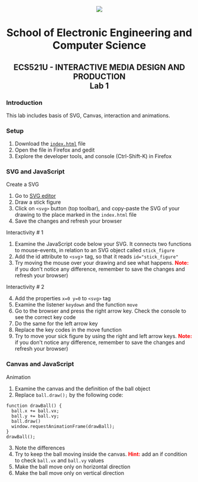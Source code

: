 <div align="center">
  <img src="https://www.qmul.ac.uk/blizard/media/blizard/images/logos/QMUL_White.png" />

# School of Electronic Engineering and Computer  Science

## ECS521U - INTERACTIVE MEDIA DESIGN AND PRODUCTION</br>Lab 1
</div>

### Introduction
This lab includes basis of SVG, Canvas, interaction and animations.

### Setup

1. Download the [`index.html`](https://raw.githubusercontent.com/mariancross/ecs521u-labs/master/lab-1/index.html) file
2. Open the file in Firefox and gedit
3. Explore the developer tools, and console (Ctrl-Shift-K) in Firefox

### SVG and JavaScript

Create a SVG

1. Go to [SVG editor](https://svg-edit.github.io/svgedit/releases/svg-edit-2.8.1/svg-editor.html)
2. Draw a stick figure
3. Click on `<svg>` button (top toolbar), and copy-paste the SVG of your drawing to the place marked in the `index.html` file
4. Save the changes and refresh your browser

Interactivity # 1

1. Examine the JavaScript code below your SVG. It connects two functions to mouse-events, in relation to an SVG object called `stick_figure`
2. Add the id attribute to `<svg`> tag, so that it reads `id="stick_figure"`
3. Try moving the mouse over your drawing and see what happens. <font color='red'>**Note:**</font> if you don't notice any difference, remember to save the changes and refresh your browser)

 Interactivity # 2

4. Add the properties `x=0 y=0` to `<svg>`  tag
5. Examine the listener `keydown` and the function `move`
6. Go to the browser and press the right arrow key. Check the console to see the correct key code
7. Do the same for the left arrow key
8. Replace the key codes in the move function
9. Try to move your sick figure by using the right and left arrow keys. <font color='red'>**Note:**</font> if you don't notice any difference, remember to save the changes and refresh your browser)

### Canvas and JavaScript

Animation

1. Examine the canvas and the definition of the ball object
2. Replace `ball.draw();` by the following code:

```
function drawBall() {
  ball.x += ball.vx;
  ball.y += ball.vy;
  ball.draw()
  window.requestAnimationFrame(drawBall);
}
drawBall();
```

3. Note the differences
4. Try to keep the ball moving inside the canvas. <font color='red'>**Hint:**</font> add an if condition to check `ball.vx` and `ball.vy` values
5. Make the ball move only on horizontal direction
6. Make the ball move only on vertical direction
